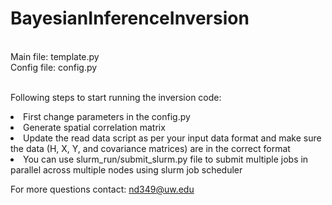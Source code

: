 # BayesianInferenceInversion

<br>Main file: template.py
<br>Config file: config.py

<br>Following steps to start running the inversion code:
<li>First change parameters in the config.py
<li>Generate spatial correlation matrix
<li>Update the read data script as per your input data format and make sure the data (H, X, Y, and covariance matrices) are in the correct format
<li>You can use slurm_run/submit_slurm.py file to submit multiple jobs in parallel across multiple nodes using slurm job scheduler

For more questions contact: nd349@uw.edu
